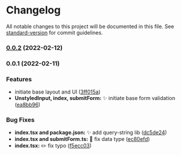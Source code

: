 # Changelog

All notable changes to this project will be documented in this file. See [standard-version](https://github.com/conventional-changelog/standard-version) for commit guidelines.

### [0.0.2](https://github.com/yehezkielgunawan/og/compare/v0.0.1...v0.0.2) (2022-02-12)

### 0.0.1 (2022-02-11)


### Features

* initiate base layout and UI ([3ff015a](https://github.com/yehezkielgunawan/og/commit/3ff015ad139f6d232f2277e001eda4aa88578750))
* **UnstyledInput, index, submitForm:** :sparkles: initiate base form validation ([ea8bb96](https://github.com/yehezkielgunawan/og/commit/ea8bb96ba3036005e923109347011cd82da3fe05))


### Bug Fixes

* **index.tsx and package.json:** :sparkles: add query-string lib ([dc5de24](https://github.com/yehezkielgunawan/og/commit/dc5de24c3abe2b97420b2716388266aad1b44fe0))
* **index.tsx and submitForm.ts:** :bug: fix data type ([ec80efd](https://github.com/yehezkielgunawan/og/commit/ec80efdb022edbc0ac00ff04c0bf363839b8e7e4))
* **index.tsx:** :pencil2: fix typo ([f5ecc03](https://github.com/yehezkielgunawan/og/commit/f5ecc03684870d526c752d5674a51337dc19659d))
